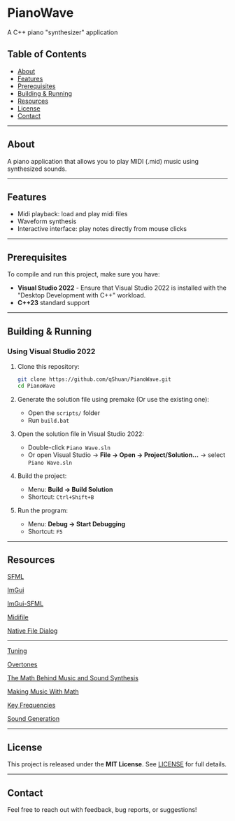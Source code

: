 # PianoWave
A C++ piano "synthesizer" application

##  Table of Contents

- [About](#about)  
- [Features](#features)  
- [Prerequisites](#prerequisites)
- [Building & Running](#building--running)
- [Resources](#resources)
- [License](#license)  
- [Contact](#contact)
  
---

## About

A piano application that allows you to play MIDI (.mid) music using synthesized sounds.

---

## Features

- Midi playback: load and play midi files
- Waveform synthesis
- Interactive interface: play notes directly from mouse clicks

---

## Prerequisites

To compile and run this project, make sure you have:

- **Visual Studio 2022** - Ensure that Visual Studio 2022 is installed with the "Desktop Development with C++" workload. 
- **C++23** standard support

---

## Building & Running

### Using Visual Studio 2022

1. Clone this repository:

   ```bash
   git clone https://github.com/qShuan/PianoWave.git
   cd PianoWave

2. Generate the solution file using premake (Or use the existing one):
   - Open the `scripts/` folder
   - Run `build.bat`
   
3. Open the solution file in Visual Studio 2022:  
   - Double-click `Piano Wave.sln`  
   - Or open Visual Studio → **File → Open → Project/Solution…** → select `Piano Wave.sln`
     
4. Build the project:  
   - Menu: **Build → Build Solution**  
   - Shortcut: `Ctrl+Shift+B`  

5. Run the program:  
   - Menu: **Debug → Start Debugging**  
   - Shortcut: `F5`  

---

## Resources

[SFML](https://www.sfml-dev.org/)

[ImGui](https://github.com/ocornut/imgui)

[ImGui-SFML](https://github.com/SFML/imgui-sfml)

[Midifile](https://github.com/craigsapp/midifile)

[Native File Dialog](https://github.com/btzy/nativefiledialog-extended)

---

[Tuning](https://www.ub.edu/pde/tomas.sanz.perela/static/assets/papers/GraciaSanz-pianotuning.pdf)

[Overtones](https://courses.physics.illinois.edu/phys398dlp/sp2022/documents/group1_final.pdf)

[The Math Behind Music and Sound Synthesis](https://www.youtube.com/watch?v=Y7TesKMSE74)

[Making Music With Math](https://aatishb.com/stringmath/)

[Key Frequencies](https://en.wikipedia.org/wiki/Piano_key_frequencies)

[Sound Generation](https://www.youtube.com/watch?v=5xd9BMxoXqo)

---

## License
This project is released under the **MIT License**. See [LICENSE](LICENSE) for full details.

---

## Contact
Feel free to reach out with feedback, bug reports, or suggestions!  
